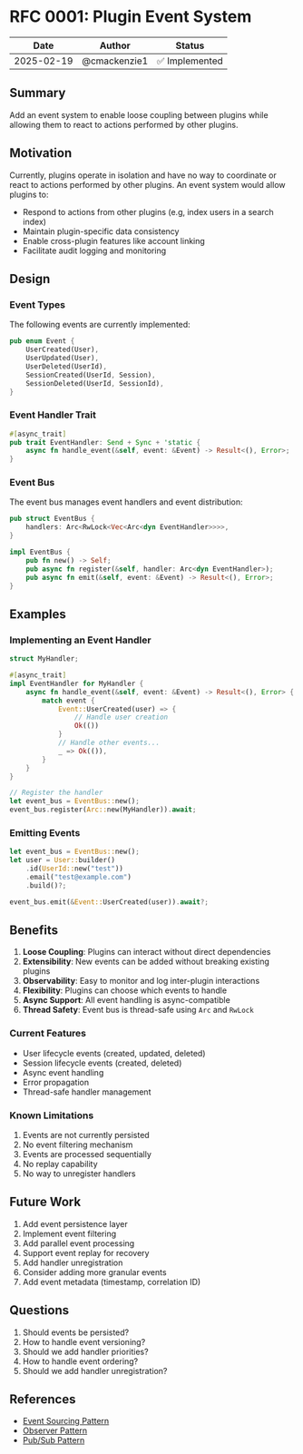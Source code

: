 # RFC 0001: Plugin Event System

| Date       | Author       | Status         |
| ---------- | ------------ | -------------- |
| 2025-02-19 | @cmackenzie1 | ✅ Implemented |

## Summary

Add an event system to enable loose coupling between plugins while allowing them to react to actions performed by other plugins.

## Motivation

Currently, plugins operate in isolation and have no way to coordinate or react to actions performed by other plugins. An event system would allow plugins to:

- Respond to actions from other plugins (e.g, index users in a search index)
- Maintain plugin-specific data consistency
- Enable cross-plugin features like account linking
- Facilitate audit logging and monitoring

## Design

### Event Types

The following events are currently implemented:

```rust
pub enum Event {
    UserCreated(User),
    UserUpdated(User),
    UserDeleted(UserId),
    SessionCreated(UserId, Session),
    SessionDeleted(UserId, SessionId),
}
```

### Event Handler Trait

```rust
#[async_trait]
pub trait EventHandler: Send + Sync + 'static {
    async fn handle_event(&self, event: &Event) -> Result<(), Error>;
}
```

### Event Bus

The event bus manages event handlers and event distribution:

```rust
pub struct EventBus {
    handlers: Arc<RwLock<Vec<Arc<dyn EventHandler>>>>,
}

impl EventBus {
    pub fn new() -> Self;
    pub async fn register(&self, handler: Arc<dyn EventHandler>);
    pub async fn emit(&self, event: &Event) -> Result<(), Error>;
}
```

## Examples

### Implementing an Event Handler

```rust
struct MyHandler;

#[async_trait]
impl EventHandler for MyHandler {
    async fn handle_event(&self, event: &Event) -> Result<(), Error> {
        match event {
            Event::UserCreated(user) => {
                // Handle user creation
                Ok(())
            }
            // Handle other events...
            _ => Ok(()),
        }
    }
}

// Register the handler
let event_bus = EventBus::new();
event_bus.register(Arc::new(MyHandler)).await;
```

### Emitting Events

```rust
let event_bus = EventBus::new();
let user = User::builder()
    .id(UserId::new("test"))
    .email("test@example.com")
    .build()?;

event_bus.emit(&Event::UserCreated(user)).await?;
```

## Benefits

1. **Loose Coupling**: Plugins can interact without direct dependencies
2. **Extensibility**: New events can be added without breaking existing plugins
3. **Observability**: Easy to monitor and log inter-plugin interactions
4. **Flexibility**: Plugins can choose which events to handle
5. **Async Support**: All event handling is async-compatible
6. **Thread Safety**: Event bus is thread-safe using `Arc` and `RwLock`

### Current Features

- User lifecycle events (created, updated, deleted)
- Session lifecycle events (created, deleted)
- Async event handling
- Error propagation
- Thread-safe handler management

### Known Limitations

1. Events are not currently persisted
2. No event filtering mechanism
3. Events are processed sequentially
4. No replay capability
5. No way to unregister handlers

## Future Work

1. Add event persistence layer
2. Implement event filtering
3. Add parallel event processing
4. Support event replay for recovery
5. Add handler unregistration
6. Consider adding more granular events
7. Add event metadata (timestamp, correlation ID)

## Questions

1. Should events be persisted?
2. How to handle event versioning?
3. Should we add handler priorities?
4. How to handle event ordering?
5. Should we add handler unregistration?

## References

- [Event Sourcing Pattern](https://martinfowler.com/eaaDev/EventSourcing.html)
- [Observer Pattern](https://en.wikipedia.org/wiki/Observer_pattern)
- [Pub/Sub Pattern](https://en.wikipedia.org/wiki/Publish%E2%80%93subscribe_pattern)
